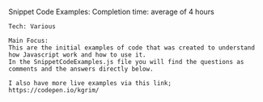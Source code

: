 Snippet Code Examples:
Completion time: average of 4 hours

    Tech: Various

    Main Focus:
    This are the initial examples of code that was created to understand how Javascript work and how to use it.
    In the SnippetCodeExamples.js file you will find the questions as comments and the answers directly below.

    I also have more live examples via this link; https://codepen.io/kgrim/
